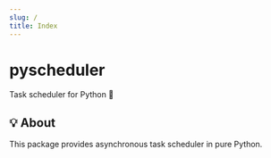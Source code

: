```yaml
---
slug: /
title: Index
---
```


# pyscheduler

Task scheduler for Python 🐍

## 💡 About

This package provides asynchronous task scheduler in pure Python.
